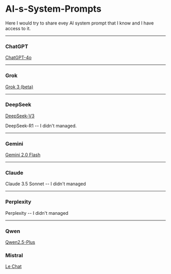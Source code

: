 # AI-s-System-Prompts

Here I would try to share evey AI system prompt that I know and I have access to it.

---

### ChatGPT
[ChatGPT-4o](https://github.com/FlameF0X/AI-s-System-Prompts/blob/main/ChatGPT.md)

---

### Grok
[Grok 3 (beta)](https://github.com/FlameF0X/AI-s-System-Prompts/blob/main/Grok%203%20(beta).md)

---

### DeepSeek
[DeepSeek-V3](https://github.com/FlameF0X/AI-s-System-Prompts/blob/main/DeepSeek-V3)

DeepSeek-R1 -- I didn't managed.

---

### Gemini
[Gemini 2.0 Flash](https://github.com/FlameF0X/AI-s-System-Prompts/blob/main/Gemini%202.0%20Flash.md)

---

### Claude
Claude 3.5 Sonnet -- I didn't managed

---

### Perplexity 
Perplexity -- I didn't managed

---

### Qwen
[Qwen2.5-Plus](https://github.com/FlameF0X/AI-s-System-Prompts/blob/main/Qwen2.5-Plus.md)

### Mistral
[Le Chat](https://github.com/FlameF0X/AI-s-System-Prompts/blob/main/Le%20Chat.md)